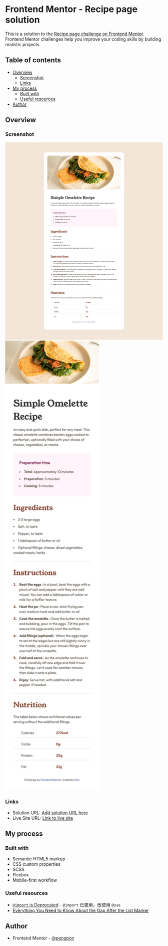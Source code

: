 # Frontend Mentor - Recipe page solution

This is a solution to the [Recipe page challenge on Frontend Mentor](https://www.frontendmentor.io/challenges/recipe-page-KiTsR8QQKm). Frontend Mentor challenges help you improve your coding skills by building realistic projects.

## Table of contents

- [Overview](#overview)
  - [Screenshot](#screenshot)
  - [Links](#links)
- [My process](#my-process)
  - [Built with](#built-with)
  - [Useful resources](#useful-resources)
- [Author](#author)


## Overview

### Screenshot

<img src="./assets/solution/desktop-solution.png" width="600">

<img src="./assets/solution/mobile-solution.png" width="300">


### Links

- Solution URL: [Add solution URL here](https://your-solution-url.com)
- Live Site URL: [Link to live site](https://frontend-mentor-seven-dun.vercel.app/recipe-page/index.html)

## My process

### Built with

- Semantic HTML5 markup
- CSS custom properties
- SCSS
- Flexbox
- Mobile-first workflow


### Useful resources

- [`@import` is Deprecated](https://sass-lang.com/blog/import-is-deprecated/) - `@import` 已棄用，改使用 `@use`
- [Everything You Need to Know About the Gap After the List Marker](https://css-tricks.com/everything-you-need-to-know-about-the-gap-after-the-list-marker/) 

## Author

- Frontend Mentor - [@pengpon](https://www.frontendmentor.io/profile/pengpon)



